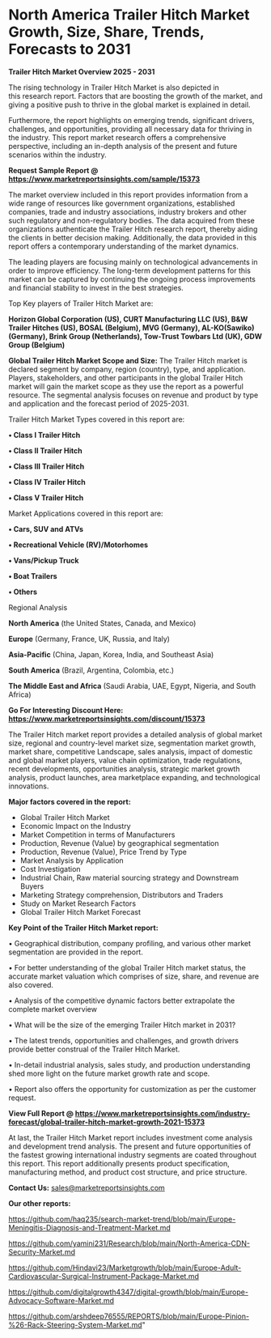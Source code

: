 # North America Trailer Hitch Market Growth, Size, Share, Trends, Forecasts to 2031

<Strong> Trailer Hitch Market Overview 2025 - 2031</strong>

The rising technology in Trailer Hitch Market is also depicted in this research report. Factors that are boosting the growth of the market, and giving a positive push to thrive in the global market is explained in detail.

Furthermore, the report highlights on emerging trends, significant drivers, challenges, and opportunities, providing all necessary data for thriving in the industry. This report market research offers a comprehensive perspective, including an in-depth analysis of the present and future scenarios within the industry.

<strong>Request Sample Report @ <a href=https://www.marketreportsinsights.com/sample/15373>https://www.marketreportsinsights.com/sample/15373</a></strong>

The market overview included in this report provides information from a wide range of resources like government organizations, established companies, trade and industry associations, industry brokers and other such regulatory and non-regulatory bodies. The data acquired from these organizations authenticate the Trailer Hitch research report, thereby aiding the clients in better decision making. Additionally, the data provided in this report offers a contemporary understanding of the market dynamics.

The leading players are focusing mainly on technological advancements in order to improve efficiency. The long-term development patterns for this market can be captured by continuing the ongoing process improvements and financial stability to invest in the best strategies.

Top Key players of Trailer Hitch Market are:

<strong>Horizon Global Corporation (US), CURT Manufacturing LLC (US), B&W Trailer Hitches (US), BOSAL (Belgium), MVG (Germany), AL-KO(Sawiko) (Germany), Brink Group (Netherlands), Tow-Trust Towbars Ltd (UK), GDW Group (Belgium)</strong>

<strong><b>Global Trailer Hitch Market Scope and Size:</b></strong>
The Trailer Hitch market is declared segment by company, region (country), type, and application. Players, stakeholders, and other participants in the global Trailer Hitch market will gain the market scope as they use the report as a powerful resource. The segmental analysis focuses on revenue and product by type and application and the forecast period of 2025-2031.

Trailer Hitch Market Types covered in this report are:

<strong>• Class I Trailer Hitch

• Class II Trailer Hitch

• Class III Trailer Hitch

• Class IV Trailer Hitch

• Class V Trailer Hitch</strong>

Market Applications covered in this report are:

<strong>• Cars, SUV and ATVs

• Recreational Vehicle (RV)/Motorhomes

• Vans/Pickup Truck

• Boat Trailers

• Others</strong> 

Regional Analysis

<strong>North America</strong> (the United States, Canada, and Mexico)

<strong>Europe</strong> (Germany, France, UK, Russia, and Italy)

<strong>Asia-Pacific</strong> (China, Japan, Korea, India, and Southeast Asia)

<strong>South America</strong> (Brazil, Argentina, Colombia, etc.)

<strong>The Middle East and Africa</strong> (Saudi Arabia, UAE, Egypt, Nigeria, and South Africa)

<strong>Go For Interesting Discount Here: <a href=https://www.marketreportsinsights.com/discount/15373>https://www.marketreportsinsights.com/discount/15373</a></strong>

The Trailer Hitch market report provides a detailed analysis of global market size, regional and country-level market size, segmentation market growth, market share, competitive Landscape, sales analysis, impact of domestic and global market players, value chain optimization, trade regulations, recent developments, opportunities analysis, strategic market growth analysis, product launches, area marketplace expanding, and technological innovations.

<strong><b>Major factors covered in the report:</b></strong>
<ul>
  <li>Global Trailer Hitch Market </li>
  <li>Economic Impact on the Industry</li>
  <li>Market Competition in terms of Manufacturers</li>
  <li>Production, Revenue (Value) by geographical segmentation</li>
  <li>Production, Revenue (Value), Price Trend by Type</li>
  <li>Market Analysis by Application</li>
  <li>Cost Investigation</li>
  <li>Industrial Chain, Raw material sourcing strategy and Downstream Buyers</li>
  <li>Marketing Strategy comprehension, Distributors and Traders</li>
  <li>Study on Market Research Factors</li>
  <li>Global Trailer Hitch Market Forecast</li>
</ul>

<strong><b>Key Point of the Trailer Hitch Market report:</b></strong>

• Geographical distribution, company profiling, and various other market segmentation are provided in the report.

• For better understanding of the global Trailer Hitch market status, the accurate market valuation which comprises of size, share, and revenue are also covered.

• Analysis of the competitive dynamic factors better extrapolate the complete market overview

• What will be the size of the emerging Trailer Hitch market in 2031?

• The latest trends, opportunities and challenges, and growth drivers provide better construal of the Trailer Hitch Market.

• In-detail industrial analysis, sales study, and production understanding shed more light on the future market growth rate and scope.

• Report also offers the opportunity for customization as per the customer request.

<strong><b>View Full Report @ <a href=https://www.marketreportsinsights.com/industry-forecast/global-trailer-hitch-market-growth-2021-15373>https://www.marketreportsinsights.com/industry-forecast/global-trailer-hitch-market-growth-2021-15373</a></b></strong>


At last, the Trailer Hitch Market report includes investment come analysis and development trend analysis. The present and future opportunities of the fastest growing international industry segments are coated throughout this report. This report additionally presents product specification, manufacturing method, and product cost structure, and price structure.

<strong>Contact Us:</strong>
sales@marketreportsinsights.com

<strong>Our other reports:</strong>

<a href=https://github.com/haq235/search-market-trend/blob/main/Europe-Meningitis-Diagnosis-and-Treatment-Market.md>https://github.com/haq235/search-market-trend/blob/main/Europe-Meningitis-Diagnosis-and-Treatment-Market.md</a>

<a href=https://github.com/yamini231/Research/blob/main/North-America-CDN-Security-Market.md>https://github.com/yamini231/Research/blob/main/North-America-CDN-Security-Market.md</a>

<a href=https://github.com/Hindavi23/Marketgrowth/blob/main/Europe-Adult-Cardiovascular-Surgical-Instrument-Package-Market.md>https://github.com/Hindavi23/Marketgrowth/blob/main/Europe-Adult-Cardiovascular-Surgical-Instrument-Package-Market.md</a>

<a href=https://github.com/digitalgrowth4347/digital-growth/blob/main/Europe-Advocacy-Software-Market.md>https://github.com/digitalgrowth4347/digital-growth/blob/main/Europe-Advocacy-Software-Market.md</a>

<a href=https://github.com/arshdeep76555/REPORTS/blob/main/Europe-Pinion-%26-Rack-Steering-System-Market.md>https://github.com/arshdeep76555/REPORTS/blob/main/Europe-Pinion-%26-Rack-Steering-System-Market.md</a>"
